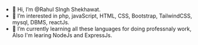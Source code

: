 - 👋 Hi, I’m @Rahul SIngh Shekhawat.
- 👀 I’m interested in php, javaScript, HTML, CSS, Bootstrap, TailwindCSS, mysql, DBMS, reactJs.
- 🌱 I’m currently learning all these languages for doing professnaly work, Also I'm learing NodeJs and ExpressJs.

<!---
Hrshw/Hrshw is a ✨ special ✨ repository because its `README.md` (this file) appears on your GitHub profile.
You can click the Preview link to take a look at your changes.
--->
